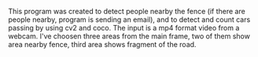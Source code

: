  This program was created to detect people nearby the fence (if there are people nearby, program is sending an email), and to detect and count cars passing by using cv2 and coco.
The input is a mp4 format video from a webcam. I've choosen three areas from the main frame, two of them show area nearby fence, third area shows fragment of the road. 
